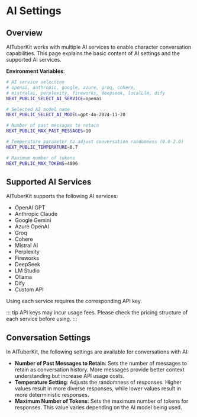 # AI Settings

## Overview

AITuberKit works with multiple AI services to enable character conversation capabilities. This page explains the basic content of AI settings and the supported AI services.

**Environment Variables**:

```bash
# AI service selection
# openai, anthropic, google, azure, groq, cohere,
# mistralai, perplexity, fireworks, deepseek, localLlm, dify
NEXT_PUBLIC_SELECT_AI_SERVICE=openai

# Selected AI model name
NEXT_PUBLIC_SELECT_AI_MODEL=gpt-4o-2024-11-20

# Number of past messages to retain
NEXT_PUBLIC_MAX_PAST_MESSAGES=10

# Temperature parameter to adjust conversation randomness (0.0-2.0)
NEXT_PUBLIC_TEMPERATURE=0.7

# Maximum number of tokens
NEXT_PUBLIC_MAX_TOKENS=4096
```

## Supported AI Services

AITuberKit supports the following AI services:

- OpenAI GPT
- Anthropic Claude
- Google Gemini
- Azure OpenAI
- Groq
- Cohere
- Mistral AI
- Perplexity
- Fireworks
- DeepSeek
- LM Studio
- Ollama
- Dify
- Custom API

Using each service requires the corresponding API key.

::: tip
API keys may incur usage fees. Please check the pricing structure of each service before using.
:::

## Conversation Settings

In AITuberKit, the following settings are available for conversations with AI:

- **Number of Past Messages to Retain**: Sets the number of messages to retain as conversation history. More messages provide better context understanding but increase API usage costs.
- **Temperature Setting**: Adjusts the randomness of responses. Higher values result in more diverse responses, while lower values result in more deterministic responses.
- **Maximum Number of Tokens**: Sets the maximum number of tokens for responses. This value varies depending on the AI model being used.
